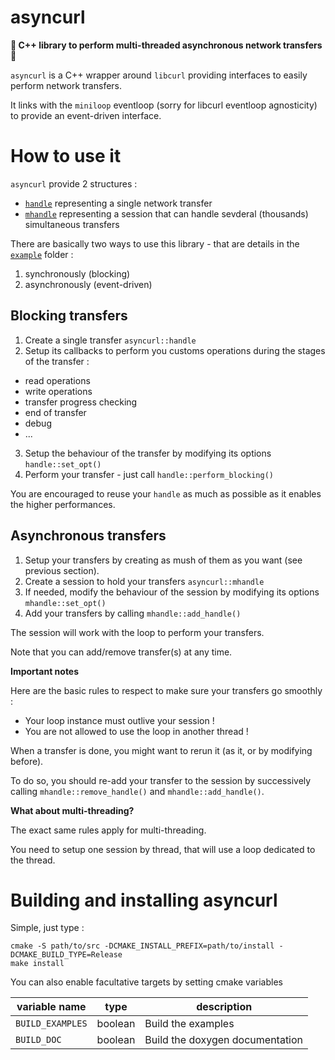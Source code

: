 # asyncurl
**:star2: C++ library to perform multi-threaded asynchronous network transfers :star2:**

`asyncurl` is a C++ wrapper around `libcurl` providing interfaces to easily perform network transfers.

It links with the `miniloop` eventloop (sorry for libcurl eventloop agnosticity) to provide an event-driven interface.

# How to use it

`asyncurl` provide 2 structures : 
- [`handle`](include/asyncurl/handle.hpp) representing a single network transfer 
- [`mhandle`](include/asyncurl/mhandle.hpp) representing a session that can handle sevderal (thousands) simultaneous transfers

There are basically two ways to use this library - that are details in the [`example`](examples) folder :
1. synchronously (blocking)
2. asynchronously (event-driven)


## Blocking transfers

1. Create a single transfer `asyncurl::handle`
2. Setup its callbacks to perform you customs operations during the stages of the transfer :
  - read operations
  - write operations
  - transfer progress checking
  - end of transfer
  - debug
  - ...
3. Setup the behaviour of the transfer by modifying its options `handle::set_opt()`
4. Perform your transfer - just call `handle::perform_blocking()`

You are encouraged to reuse your `handle` as much as possible as it enables the higher performances.


## Asynchronous transfers

1. Setup your transfers by creating as mush of them as you want (see previous section).
2. Create a session to hold your transfers `asyncurl::mhandle`
3. If needed, modify the behaviour of the session by modifying its options `mhandle::set_opt()`
4. Add your transfers by calling `mhandle::add_handle()`

The session will work with the loop to perform your transfers.

Note that you can add/remove transfer(s) at any time. 

**Important notes**

Here are the basic rules to respect to make sure your transfers go smoothly :
  - Your loop instance must outlive your session !
  - You are not allowed to use the loop in another thread !

When a transfer is done, you might want to rerun it (as it, or by modifying before).

To do so, you should re-add your transfer to the session by successively calling `mhandle::remove_handle()` and `mhandle::add_handle()`.

**What about multi-threading?**

The exact same rules apply for multi-threading.

You need to setup one session by thread, that will use a loop dedicated to the thread. 


# Building and installing asyncurl

Simple, just type :

```
cmake -S path/to/src -DCMAKE_INSTALL_PREFIX=path/to/install -DCMAKE_BUILD_TYPE=Release
make install
```

You can also enable facultative targets by setting cmake variables 

| variable name     | type    | description
| ----------------- | ------- | ------------------ |
|  `BUILD_EXAMPLES` | boolean | Build the examples |
|  `BUILD_DOC`      | boolean | Build the doxygen documentation |

